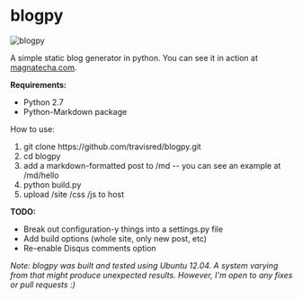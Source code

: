 blogpy
======

![blogpy](https://raw.github.com/travisred/blogpy/master/screenshot.png)

A simple static blog generator in python. You can see it in action at [magnatecha.com](http://magnatecha.com).

**Requirements:**
* Python 2.7
* Python-Markdown package

How to use:
<ol>
<li>git clone https://github.com/travisred/blogpy.git</li>
<li>cd blogpy</li>
<li>add a markdown-formatted post to /md -- you can see an example at /md/hello</li>
<li>python build.py</li>
<li>upload /site /css /js to host</li>
</ol>

**TODO:**
* Break out configuration-y things into a settings.py file
* Add build options (whole site, only new post, etc)
* Re-enable Disqus comments option

*Note: blogpy was built and tested using Ubuntu 12.04. A system varying from that might produce unexpected results. However, I'm open to any fixes or pull requests :)*


